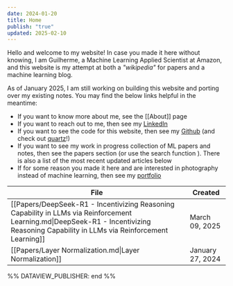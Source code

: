 ```yaml
---
date: 2024-01-20
title: Home
publish: "true"
updated: 2025-02-10
---
```

Hello and welcome to my website! In case you made it here without knowing, I am Guilherme, a Machine Learning Applied Scientist at Amazon, and this website is my attempt at both a *"wikipedia"* for papers and a machine learning blog. 

As of January 2025, I am still working on building this website and porting over my existing notes. You may find the below links helpful in the meantime:
- If you want to know more about me, see the  [[About]] page
- If you want to reach out to me, then see my [LinkedIn](https://www.linkedin.com/in/gilunga/)
- If you want to see the code for this website, then see my [Github](https://github.com/GIlunga) (and check out [quartz](https://github.com/jackyzha0/quartz)!)
- If you want to see my work in progress collection of ML papers and notes, then see the papers section (or use the search function ). There is also a list of the most recent updated articles below
- If for some reason you made it here and are interested in photography instead of machine learning, then see my [portfolio](https://gilunga.myportfolio.com/)



<!---
 %%DATAVIEW_PUBLISHER: start
```dataview
TABLE date as Created
FROM #paper or #post 
WHERE publish = "true"
SORT date DESC
LIMIT 10
```
%%
-->

| File                                                                                                                                                                                   | Created          |
| -------------------------------------------------------------------------------------------------------------------------------------------------------------------------------------- | ---------------- |
| [[Papers/DeepSeek-R1 - Incentivizing Reasoning Capability in LLMs via Reinforcement Learning.md\|DeepSeek-R1 - Incentivizing Reasoning Capability in LLMs via Reinforcement Learning]] | March 09, 2025   |
| [[Papers/Layer Normalization.md\|Layer Normalization]]                                                                                                                                 | January 27, 2024 |

%% DATAVIEW_PUBLISHER: end %%


<!---
## \[WIP\] **How** to use this website 

- Search
- Graph
- Tags
- Wikilinks and popovers
- Backlinks 
-->